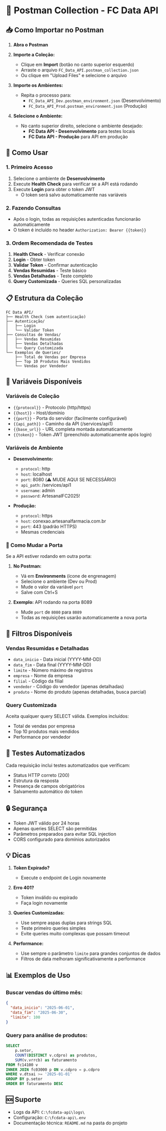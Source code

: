 # 📮 Postman Collection - FC Data API

## 📥 Como Importar no Postman

1. **Abra o Postman**

2. **Importe a Coleção:**
   - Clique em **Import** (botão no canto superior esquerdo)
   - Arraste o arquivo `FC_Data_API.postman_collection.json`
   - Ou clique em "Upload Files" e selecione o arquivo

3. **Importe os Ambientes:**
   - Repita o processo para:
     - `FC_Data_API_Dev.postman_environment.json` (Desenvolvimento)
     - `FC_Data_API_Prod.postman_environment.json` (Produção)

4. **Selecione o Ambiente:**
   - No canto superior direito, selecione o ambiente desejado:
     - **FC Data API - Desenvolvimento** para testes locais
     - **FC Data API - Produção** para API em produção

## 🚀 Como Usar

### 1. Primeiro Acesso
1. Selecione o ambiente de **Desenvolvimento**
2. Execute **Health Check** para verificar se a API está rodando
3. Execute **Login** para obter o token JWT
   - O token será salvo automaticamente nas variáveis

### 2. Fazendo Consultas
- Após o login, todas as requisições autenticadas funcionarão automaticamente
- O token é incluído no header `Authorization: Bearer {{token}}`

### 3. Ordem Recomendada de Testes
1. **Health Check** - Verificar conexão
2. **Login** - Obter token
3. **Validar Token** - Confirmar autenticação
4. **Vendas Resumidas** - Teste básico
5. **Vendas Detalhadas** - Teste completo
6. **Query Customizada** - Queries SQL personalizadas

## 📋 Estrutura da Coleção

```
FC Data API/
├── Health Check (sem autenticação)
├── Autenticação/
│   ├── Login
│   └── Validar Token
├── Consultas de Vendas/
│   ├── Vendas Resumidas
│   ├── Vendas Detalhadas
│   └── Query Customizada
└── Exemplos de Queries/
    ├── Total de Vendas por Empresa
    ├── Top 10 Produtos Mais Vendidos
    └── Vendas por Vendedor
```

## 🔧 Variáveis Disponíveis

### Variáveis de Coleção
- `{{protocol}}` - Protocolo (http/https)
- `{{host}}` - Host/domínio
- `{{port}}` - Porta do servidor (facilmente configurável)
- `{{api_path}}` - Caminho da API (/services/api1)
- `{{base_url}}` - URL completa montada automaticamente
- `{{token}}` - Token JWT (preenchido automaticamente após login)

### Variáveis de Ambiente
- **Desenvolvimento:**
  - `protocol`: http
  - `host`: localhost
  - `port`: 8080 (⚠️ MUDE AQUI SE NECESSÁRIO)
  - `api_path`: /services/api1
  - `username`: admin
  - `password`: ArtesanalFC2025!

- **Produção:**
  - `protocol`: https
  - `host`: conexao.artesanalfarmacia.com.br
  - `port`: 443 (padrão HTTPS)
  - Mesmas credenciais

### 🔄 Como Mudar a Porta

Se a API estiver rodando em outra porta:

1. **No Postman:**
   - Vá em **Environments** (ícone de engrenagem)
   - Selecione o ambiente (Dev ou Prod)
   - Mude o valor da variável `port`
   - Salve com Ctrl+S

2. **Exemplo:** API rodando na porta 8089
   - Mude `port` de `8080` para `8089`
   - Todas as requisições usarão automaticamente a nova porta

## 📝 Filtros Disponíveis

### Vendas Resumidas e Detalhadas
- `data_inicio` - Data inicial (YYYY-MM-DD)
- `data_fim` - Data final (YYYY-MM-DD)
- `limite` - Número máximo de registros
- `empresa` - Nome da empresa
- `filial` - Código da filial
- `vendedor` - Código do vendedor (apenas detalhadas)
- `produto` - Nome do produto (apenas detalhadas, busca parcial)

### Query Customizada
Aceita qualquer query SELECT válida. Exemplos incluídos:
- Total de vendas por empresa
- Top 10 produtos mais vendidos
- Performance por vendedor

## 🧪 Testes Automatizados

Cada requisição inclui testes automatizados que verificam:
- Status HTTP correto (200)
- Estrutura da resposta
- Presença de campos obrigatórios
- Salvamento automático do token

## 🔒 Segurança

- Token JWT válido por 24 horas
- Apenas queries SELECT são permitidas
- Parâmetros preparados para evitar SQL injection
- CORS configurado para domínios autorizados

## 💡 Dicas

1. **Token Expirado?**
   - Execute o endpoint de Login novamente

2. **Erro 401?**
   - Token inválido ou expirado
   - Faça login novamente

3. **Queries Customizadas:**
   - Use sempre aspas duplas para strings SQL
   - Teste primeiro queries simples
   - Evite queries muito complexas que possam timeout

4. **Performance:**
   - Use sempre o parâmetro `limite` para grandes conjuntos de dados
   - Filtros de data melhoram significativamente a performance

## 📊 Exemplos de Uso

### Buscar vendas do último mês:
```json
{
  "data_inicio": "2025-06-01",
  "data_fim": "2025-06-30",
  "limite": 100
}
```

### Query para análise de produtos:
```sql
SELECT 
    p.setor,
    COUNT(DISTINCT v.cdpro) as produtos,
    SUM(v.vrrcb) as faturamento
FROM fc14100 v
INNER JOIN fc03000 p ON v.cdpro = p.cdpro
WHERE v.dtsai >= '2025-01-01'
GROUP BY p.setor
ORDER BY faturamento DESC
```

## 🆘 Suporte

- Logs da API: `C:\fcdata-api\logs\`
- Configuração: `C:\fcdata-api\.env`
- Documentação técnica: `README.md` na pasta do projeto
